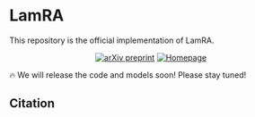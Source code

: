# LamRA

This repository is the official implementation of LamRA.

<div align=center>

[![arXiv preprint](https://img.shields.io/badge/arxiv-2306.07272-A42C25.svg)](https://arxiv.org/abs/2306.07272)   [![Homepage](https://img.shields.io/badge/homepage-visit-blue)](https://github.com/Code-kunkun/LamRA)
</div>


🔥 We will release the code and models soon! Please stay tuned!

## Citation




